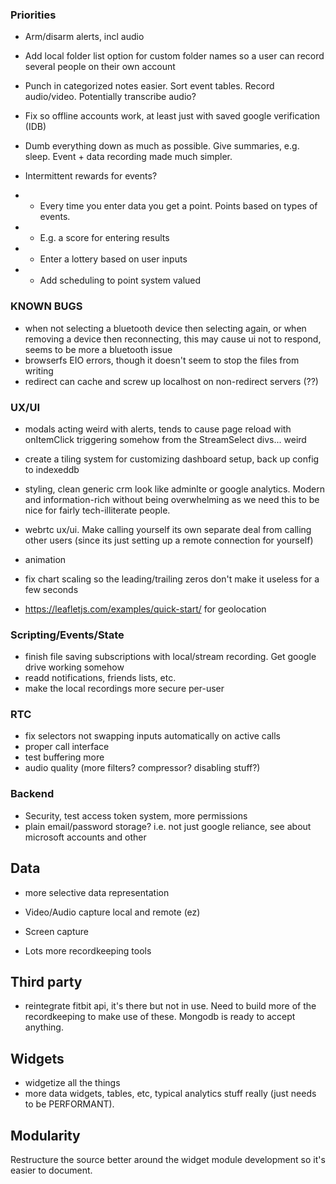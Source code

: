 
### Priorities

- Arm/disarm alerts, incl audio

- Add local folder list option for custom folder names so a user can record several people on their own account

- Punch in categorized notes easier.  Sort event tables. Record audio/video. Potentially transcribe audio?

- Fix so offline accounts work, at least just with saved google verification (IDB)



- Dumb everything down as much as possible. Give summaries, e.g. sleep. Event + data recording made much simpler.

- Intermittent rewards for events? 
 - - Every time you enter data you get a point. Points based on types of events.
 - - E.g. a score for entering results
 - - Enter a lottery based on user inputs
 - - Add scheduling to point system valued






### KNOWN BUGS

- when not selecting a bluetooth device then selecting again, or when removing a device then reconnecting, this may cause ui not to respond, seems to be more a bluetooth issue
- browserfs EIO errors, though it doesn't seem to stop the files from writing
- redirect can cache and screw up localhost on non-redirect servers (??)

### UX/UI

- modals acting weird with alerts, tends to cause page reload with onItemClick triggering somehow from the StreamSelect divs... weird
- create a tiling system for customizing dashboard setup, back up config to indexeddb 
- styling, clean generic crm look like adminlte or google analytics. Modern and information-rich without being overwhelming as we need this to be nice for fairly tech-illiterate people.
- webrtc ux/ui. Make calling yourself its own separate deal from calling other users (since its just setting up a remote connection for yourself)
- animation
- fix chart scaling so the leading/trailing zeros don't make it useless for a few seconds

- https://leafletjs.com/examples/quick-start/ for geolocation

### Scripting/Events/State

- finish file saving subscriptions with local/stream recording. Get google drive working somehow
- readd notifications, friends lists, etc.
- make the local recordings more secure per-user

### RTC

- fix selectors not swapping inputs automatically on active calls
- proper call interface
- test buffering more
- audio quality (more filters? compressor? disabling stuff?)

### Backend

- Security, test access token system, more permissions
- plain email/password storage? i.e. not just google reliance, see about microsoft accounts and other

## Data

- more selective data representation
- Video/Audio capture local and remote (ez)
- Screen capture

- Lots more recordkeeping tools

## Third party

- reintegrate fitbit api, it's there but not in use. Need to build more of the recordkeeping to make use of these. Mongodb is ready to accept anything.

## Widgets

- widgetize all the things
- more data widgets, tables, etc, typical analytics stuff really (just needs to be PERFORMANT).

## Modularity

Restructure the source better around the widget module development so it's easier to document. 